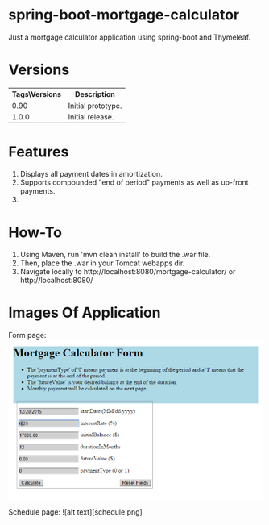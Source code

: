 # spring-boot-mortgage-calculator
Just a mortgage calculator application using spring-boot and Thymeleaf.

# Versions
<table>
  <tr>
    <th>Tags&#92;Versions</th>
    <th>Description</th>
  </tr>
  <tr>
    <td>0.90</td>
    <td>Initial prototype.</td>
  </tr>
  <tr>
    <td>1.0.0</td>
    <td>Initial release.</td>
  </tr>
</table>

# Features

1. Displays all payment dates in amortization.
2. Supports compounded "end of period" payments as well as up-front payments.
3.

# How-To

1. Using Maven, run 'mvn clean install' to build the .war file.
2. Then, place the .war in your Tomcat webapps dir.
3. Navigate locally to http://localhost:8080/mortgage-calculator/ or http://localhost:8080/

# Images Of Application

Form page:
![alt text](https://raw.githubusercontent.com/djangofan/spring-boot-mortgage-calculator/master/form.png)

Schedule page:
![alt text][schedule.png]

